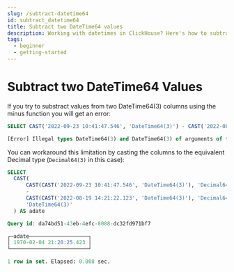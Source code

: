 ```yaml
---
slug: /subtract-datetime64
id: subtract_datetime64
title: Subtract two DateTime64 values
description: Working with datetimes in ClickHouse? Here's how to subtract values from two DateTime64 columns in a ClickHouse table without getting an error.
tags:
  - beginner
  - getting-started
---
```


# Subtract two DateTime64 Values

If you try to substract values from two DateTime64(3) columns using the minus function you will get an error:

```sql
SELECT CAST('2022-09-23 10:41:47.546', 'DateTime64(3)') - CAST('2022-08-19 14:21:22.123', 'DateTime64(3)')

[Error] Illegal types DateTime64(3) and DateTime64(3) of arguments of function minus: While processing CAST('2022-09-23 10:41:47.546', 'DateTime64(3)') - CAST('2022-08-19 14:21:22.123', 'DateTime64(3)'). (ILLEGAL_TYPE_OF_ARGUMENT)
```

You can workaround this limitation by casting the columns to the equivalent Decimal type (`Decimal64(3)` in this case):

```sql
SELECT
  CAST(
      CAST(CAST('2022-09-23 10:41:47.546', 'DateTime64(3)'), 'Decimal64(3)')
      - 
      CAST(CAST('2022-08-19 14:21:22.123', 'DateTime64(3)'), 'Decimal64(3)'),
      'DateTime64(3)'
  ) AS adate

Query id: da74bd51-43eb-4efc-8088-dc32fd971bf7

┌─adate───────────────────┐
│ 1970-02-04 21:20:25.423 │ 
└─────────────────────────┘

1 row in set. Elapsed: 0.008 sec.
```

